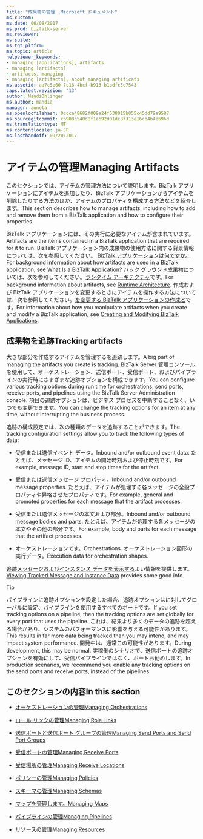```yaml
---
title: "成果物の管理 |Microsoft ドキュメント"
ms.custom: 
ms.date: 06/08/2017
ms.prod: biztalk-server
ms.reviewer: 
ms.suite: 
ms.tgt_pltfrm: 
ms.topic: article
helpviewer_keywords:
- managing [applications], artifacts
- managing [artifacts]
- artifacts, managing
- managing [artifacts], about managing artificats
ms.assetid: aa7c5e60-7c16-4bcf-b913-b1bdfc5c7543
caps.latest.revision: "13"
author: MandiOhlinger
ms.author: mandia
manager: anneta
ms.openlocfilehash: 0ccca48682f009a24f538015b055c45dd79a9587
ms.sourcegitcommit: cb908c540d8f1a692d01dc8f313e16cb4b4e696d
ms.translationtype: MT
ms.contentlocale: ja-JP
ms.lasthandoff: 09/20/2017
---
```

# <a name="managing-artifacts"></a><span data-ttu-id="dc9e0-102">アイテムの管理</span><span class="sxs-lookup"><span data-stu-id="dc9e0-102">Managing Artifacts</span></span>
<span data-ttu-id="dc9e0-103">このセクションでは、アイテムの管理方法について説明します。BizTalk アプリケーションにアイテムを追加したり、BizTalk アプリケーションからアイテムを削除したりする方法のほか、アイテムのプロパティを構成する方法などを紹介します。</span><span class="sxs-lookup"><span data-stu-id="dc9e0-103">This section describes how to manage artifacts, including how to add and remove them from a BizTalk application and how to configure their properties.</span></span>  
  
 <span data-ttu-id="dc9e0-104">BizTalk アプリケーションには、その実行に必要なアイテムが含まれています。</span><span class="sxs-lookup"><span data-stu-id="dc9e0-104">Artifacts are the items contained in a BizTalk application that are required for it to run.</span></span> <span data-ttu-id="dc9e0-105">BizTalk アプリケーション内の成果物の使用方法に関する背景情報については、次を参照してください。 [BizTalk アプリケーションは何ですか。](../core/what-is-a-biztalk-application.md)</span><span class="sxs-lookup"><span data-stu-id="dc9e0-105">For background information about how artifacts are used in a BizTalk application, see [What Is a BizTalk Application?](../core/what-is-a-biztalk-application.md)</span></span> <span data-ttu-id="dc9e0-106">バック グラウンド成果物については、次を参照してください。[ランタイム アーキテクチャ](../core/runtime-architecture.md)です。</span><span class="sxs-lookup"><span data-stu-id="dc9e0-106">For background information about artifacts, see [Runtime Architecture](../core/runtime-architecture.md).</span></span> <span data-ttu-id="dc9e0-107">作成および BizTalk アプリケーションを変更するときにアイテムを操作する方法については、次を参照してください。[を変更する BizTalk アプリケーションの作成と](../core/creating-and-modifying-biztalk-applications.md)です。</span><span class="sxs-lookup"><span data-stu-id="dc9e0-107">For information about how you manipulate artifacts when you create and modify a BizTalk application, see [Creating and Modifying BizTalk Applications](../core/creating-and-modifying-biztalk-applications.md).</span></span>  

## <a name="tracking-artifacts"></a><span data-ttu-id="dc9e0-108">成果物を追跡</span><span class="sxs-lookup"><span data-stu-id="dc9e0-108">Tracking artifacts</span></span>
<span data-ttu-id="dc9e0-109">大きな部分を作成するアイテムを管理するを追跡します。</span><span class="sxs-lookup"><span data-stu-id="dc9e0-109">A big part of managing the artifacts you create is tracking.</span></span> <span data-ttu-id="dc9e0-110">BizTalk Server 管理コンソールを使用して、オーケストレーション、送信ポート、受信ポート、およびパイプラインの実行時にさまざまな追跡オプションを構成できます。</span><span class="sxs-lookup"><span data-stu-id="dc9e0-110">You can configure various tracking options during run time for orchestrations, send ports, receive ports, and pipelines using the BizTalk Server Administration console.</span></span> <span data-ttu-id="dc9e0-111">項目の追跡オプションは、ビジネス プロセスを中断することなく、いつでも変更できます。</span><span class="sxs-lookup"><span data-stu-id="dc9e0-111">You can change the tracking options for an item at any time, without interrupting the business process.</span></span>

<span data-ttu-id="dc9e0-112">追跡の構成設定では、次の種類のデータを追跡することができます。</span><span class="sxs-lookup"><span data-stu-id="dc9e0-112">The tracking configuration settings allow you to track the following types of data:</span></span>

- <span data-ttu-id="dc9e0-113">受信または送信イベント データ。</span><span class="sxs-lookup"><span data-stu-id="dc9e0-113">Inbound and/or outbound event data.</span></span> <span data-ttu-id="dc9e0-114">たとえば、メッセージ ID、アイテムの開始時刻および停止時刻です。</span><span class="sxs-lookup"><span data-stu-id="dc9e0-114">For example, message ID, start and stop times for the artifact.</span></span>

- <span data-ttu-id="dc9e0-115">受信または送信メッセージ プロパティ。</span><span class="sxs-lookup"><span data-stu-id="dc9e0-115">Inbound and/or outbound message properties.</span></span> <span data-ttu-id="dc9e0-116">たとえば、アイテムが処理する各メッセージの全般プロパティや昇格させたプロパティです。</span><span class="sxs-lookup"><span data-stu-id="dc9e0-116">For example, general and promoted properties for each message that the artifact processes.</span></span>

- <span data-ttu-id="dc9e0-117">受信または送信メッセージの本文および部分。</span><span class="sxs-lookup"><span data-stu-id="dc9e0-117">Inbound and/or outbound message bodies and parts.</span></span> <span data-ttu-id="dc9e0-118">たとえば、アイテムが処理する各メッセージの本文やその他の部分です。</span><span class="sxs-lookup"><span data-stu-id="dc9e0-118">For example, body and parts for each message that the artifact processes.</span></span>

- <span data-ttu-id="dc9e0-119">オーケストレーションです。</span><span class="sxs-lookup"><span data-stu-id="dc9e0-119">Orchestrations.</span></span> <span data-ttu-id="dc9e0-120">オーケストレーション図形の実行データ。</span><span class="sxs-lookup"><span data-stu-id="dc9e0-120">Execution data for orchestration shapes.</span></span>

<span data-ttu-id="dc9e0-121">[追跡メッセージおよびインスタンス データを表示する](../core/viewing-tracked-message-and-instance-data.md)よい情報を提供します。</span><span class="sxs-lookup"><span data-stu-id="dc9e0-121">[Viewing Tracked Message and Instance Data](../core/viewing-tracked-message-and-instance-data.md) provides some good info.</span></span> 


> [!TIP]
> <span data-ttu-id="dc9e0-122">パイプラインに追跡オプションを設定した場合、追跡オプションはに対してグローバルに設定、パイプラインを使用するすべてのポートです。</span><span class="sxs-lookup"><span data-stu-id="dc9e0-122">If you set tracking options on a pipeline, then the tracking options are set globally for every port that uses the pipeline.</span></span> <span data-ttu-id="dc9e0-123">これは、結果より多くのデータの追跡を超える場合があり、システムのパフォーマンスに影響を与える可能性があります。</span><span class="sxs-lookup"><span data-stu-id="dc9e0-123">This results in far more data being tracked than you may intend, and may impact system performance.</span></span> <span data-ttu-id="dc9e0-124">開発中は、通常この可能性があります。</span><span class="sxs-lookup"><span data-stu-id="dc9e0-124">During development, this may be normal.</span></span> <span data-ttu-id="dc9e0-125">実稼働のシナリオで、送信ポートの追跡オプションを有効にして、受信パイプラインではなく、ポートお勧めします。</span><span class="sxs-lookup"><span data-stu-id="dc9e0-125">In production scenarios, we recommend you enable any tracking options on the send ports and receive ports, instead of the pipelines.</span></span>
  
## <a name="in-this-section"></a><span data-ttu-id="dc9e0-126">このセクションの内容</span><span class="sxs-lookup"><span data-stu-id="dc9e0-126">In this section</span></span>  
  
-   [<span data-ttu-id="dc9e0-127">オーケストレーションの管理</span><span class="sxs-lookup"><span data-stu-id="dc9e0-127">Managing Orchestrations</span></span>](../core/managing-orchestrations.md)  
  
-   [<span data-ttu-id="dc9e0-128">ロール リンクの管理</span><span class="sxs-lookup"><span data-stu-id="dc9e0-128">Managing Role Links</span></span>](../core/managing-role-links.md)  
  
-   [<span data-ttu-id="dc9e0-129">送信ポートと送信ポート グループの管理</span><span class="sxs-lookup"><span data-stu-id="dc9e0-129">Managing Send Ports and Send Port Groups</span></span>](../core/managing-send-ports-and-send-port-groups.md)  
  
-   [<span data-ttu-id="dc9e0-130">受信ポートの管理</span><span class="sxs-lookup"><span data-stu-id="dc9e0-130">Managing Receive Ports</span></span>](../core/managing-receive-ports.md)  
  
-   [<span data-ttu-id="dc9e0-131">受信場所の管理</span><span class="sxs-lookup"><span data-stu-id="dc9e0-131">Managing Receive Locations</span></span>](../core/managing-receive-locations.md)  
  
-   [<span data-ttu-id="dc9e0-132">ポリシーの管理</span><span class="sxs-lookup"><span data-stu-id="dc9e0-132">Managing Policies</span></span>](../core/managing-policies.md)  
  
-   [<span data-ttu-id="dc9e0-133">スキーマの管理</span><span class="sxs-lookup"><span data-stu-id="dc9e0-133">Managing Schemas</span></span>](../core/managing-schemas.md)  
  
-   [<span data-ttu-id="dc9e0-134">マップを管理します。</span><span class="sxs-lookup"><span data-stu-id="dc9e0-134">Managing Maps</span></span>](../core/managing-maps.md)  
  
-   [<span data-ttu-id="dc9e0-135">パイプラインの管理</span><span class="sxs-lookup"><span data-stu-id="dc9e0-135">Managing Pipelines</span></span>](../core/managing-pipelines.md)  
  
-   [<span data-ttu-id="dc9e0-136">リソースの管理</span><span class="sxs-lookup"><span data-stu-id="dc9e0-136">Managing Resources</span></span>](../core/managing-resources.md)